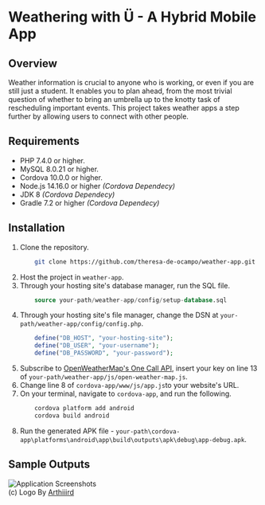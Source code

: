 # Weathering with Ü - A Hybrid Mobile App

## Overview
Weather information is crucial to anyone who is working, or even if you are still just a student. It enables you to plan ahead, from the most trivial question of whether to bring an umbrella up to the knotty task of rescheduling important events. This project takes weather apps a step further by allowing users to connect with other people.

## Requirements
- PHP 7.4.0 or higher.
- MySQL 8.0.21 or higher.
- Cordova 10.0.0 or higher.
- Node.js 14.16.0 or higher *(Cordova Dependecy)*
- JDK 8 *(Cordova Dependecy)*
- Gradle 7.2 or higher *(Cordova Dependecy)*

## Installation
1. Clone the repository.
	```bash
		git clone https://github.com/theresa-de-ocampo/weather-app.git
	```
2. Host the project in `weather-app`.
3. Through your hosting site's database manager, run the SQL file.
	```sql
		source your-path/weather-app/config/setup-database.sql
	```
4. Through your hosting site's file manager, change the DSN at `your-path/weather-app/config/config.php`.
	```php
		define("DB_HOST", "your-hosting-site");
		define("DB_USER", "your-username");
		define("DB_PASSWORD", "your-password");
	```
5. Subscribe to [OpenWeatherMap's One Call API](https://openweathermap.org/full-price#current), insert your key on line 13 of `your-path/weather-app/js/open-weather-map.js`.
6. Change line 8 of `cordova-app/www/js/app.js`to your website's URL.
7. On your terminal, navigate to `cordova-app`, and run the following.
	```bash
		cordova platform add android
		cordova build android
	```
8. Run the generated APK file - `your-path\cordova-app\platforms\android\app\build\outputs\apk\debug\app-debug.apk`.

## Sample Outputs
![Application Screenshots](sample-outputs.gif)<br />
(c) Logo By [Arthiiird](https://www.facebook.com/arthiiird)